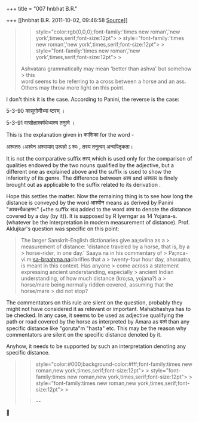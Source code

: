 +++
title = "007 hnbhat B.R."

+++
[[hnbhat B.R.	2011-10-02, 09:46:58 [Source](https://groups.google.com/g/bvparishat/c/FtArb_45Gg0)]]



> 
> >  style="color:rgb(0,0,0);font-family:'times new roman','new york',times,serif;font-size:12pt"> >
>  style="font-family:'times new roman','new york',times,serif;font-size:12pt"> >
>  style="font-family:'times new roman','new york',times,serif;font-size:12pt"> >
> 
> > 
> >   
> Ashvatara grammatically may mean 'better than ashva' but somehow > this  
> word seems to be referring to a cross between a horse and an ass.  
> Others may throw more light on this point.  
> > 
> > 
> > 
> > 
> > 
> > 

  

  

I don't think it is the case. According to Panini, the reverse is the case:

  

5-3-90 कासूगोणीभ्यां ष्टरच् ।

5-3-91 वत्सोक्षाश्वर्षभेभ्यश्च तनुत्वे । 

  

This is the explanation given in काशिका for the word -

  
अश्वतरः।अश्वेन अश्वायाम् उत्पन्नो ऽ श्वः , तस्य तनुत्वम् अन्यपितृकता।  

  

It is not the comparative suffix तरप् which is used only for the comparison of qualities endowed by the two nouns qualified by the adjective, but a different one as explained above and the suffix is used to show the inferiority of its genre. The difference between अश्व and अश्वतर is finely brought out as applicable to the suffix related to its derivation .

  

Hope this settles the matter. Now the remaining thing is to see how long the distance is conveyed by the word आश्वीन means as derived by Panini "अश्वस्यैकाहगमः" (=the suffix खञ् added to the word अश्व to denote the distance covered by a day (by it)). It is supposed by R Iyerngar as 14 Yojana-s. (whatever be the interpretation in modern measurement of distance). Prof. Aklujkar's question was specific on this point:

  

  

> The larger Sanskrit-English dictionaries give aa;sviina as a > measurement of distance: 'distance traveled by a horse, that is, by a > horse-rider, in one day.' Saaya.na in his commentary of > Pa;nca-vi.m;[sa-braahma.na](http://sa-braahma.na/)clarifies that a > twenty-four hour day, ahoraatra, is meant in this context. Has anyone > come across a statement expressing ancient understanding, especially > ancient Indian understanding, of how much distance (kro;sa, yojana?) a > horse/mare being normally ridden covered, assuming that the horse/mare > did not stop?

> 

  

The commentators on this rule are silent on the question, probably they might not have considered it as relevant or important. Mahabhashya has to be checked. In any case, it seems to be used as adjective qualifying
the path or road covered by the horse as interpreted by Amara as वर्त्म than any specific distance like "goruta"m "hasta" etc. This may be the reason why commentators are silent on the specific distance denoted by it.

  

Anyhow, it needs to be supported by such an interpretation denoting any specific distance.

  

  

  

> 
> >  style="color:#000;background-color:#fff;font-family:times new roman,new york,times,serif;font-size:12pt"> >
>  style="font-family:times new roman,new york,times,serif;font-size:12pt"> >
>  style="font-family:times new roman,new york,times,serif;font-size:12pt"> >
> 
> > 
> > --
> > 
> > 
> > 
> > 
> > 
> > 



